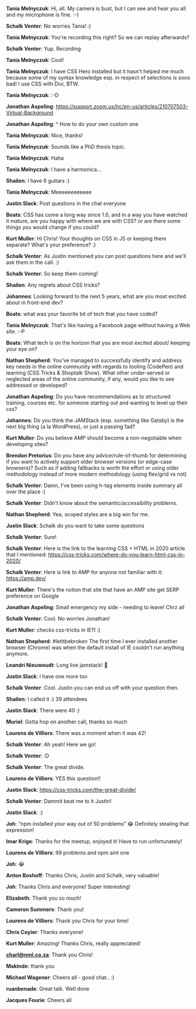 **Tania Melnyczuk**: Hi, all. My camera is bust, but I can see and hear you all and my microphone is fine. :-)

**Schalk Venter**: No worries Tania! :)

**Tania Melnyczuk**: You're recording this right? So we can replay afterwards?

**Schalk Venter**: Yup. Recording

**Tania Melnyczuk**: Cool!

**Tania Melnyczuk**: I have CSS Hero installed but it hasn't helped me much because some of my syntax knowledge esp. in respect of selections is sooo bad! I use CSS with Divi, BTW.

**Tania Melnyczuk**: :-D

**Jonathan Aspeling**: https://support.zoom.us/hc/en-us/articles/210707503-Virtual-Background

**Jonathan Aspeling**: ^ How to do your own custom one

**Tania Melnyczuk**: Nice, thanks!

**Tania Melnyczuk**: Sounds like a PhD thesis topic.

**Tania Melnyczuk**: Haha

**Tania Melnyczuk**: I have a harmonica...

**Shailen**: I have 6 guitars :)

**Tania Melnyczuk**: Meeeeeeeeeeee

**Justin Slack**: Post questions in the chat everyone

**Boats**: CSS has come a long way since 1.0, and in a way you have watched it mature, are you happy with where we are with CSS? or are there some things you would change if you could?

**Kurt Muller**: Hi Chris! Your thoughts on CSS in JS or keeping them separate? What's your preference? :)

**Schalk Venter**: As Justin mentioned you can post questions here and we'll ask them in the call. :)

**Schalk Venter**: So keep them coming!

**Shailen**: Any regrets about CSS tricks?

**Johannes**: Looking forward to the next 5 years, what are you most excited about in front-end dev?

**Boats**: what was your favorite bit of tech that you have coded?

**Tania Melnyczuk**: That's like having a Facebook page without having a Web site. :-P

**Boats**: What tech is on the horizon that you are most excited about/ keeping your eye on?

**Nathan Shepherd**: You've managed to successfully identify and address key needs in the online community with regards to tooling (CodePen) and learning (CSS Tricks & Shoptalk Show). What other under-served or neglected areas of the online community, if any, would you like to see addressed or developed?

**Jonathan Aspeling**: Do you have recommendations as to structured training, courses etc. for someone starting out and wanting to level up their css? 

**Johannes**: Do you think the JAMStack (esp. something like Gatsby) is the next big thing (a la WordPress), or just a passing fad?

**Kurt Muller**: Do you believe AMP should become a non-negotiable when developing sites?

**Brendon Pretorius**: Do you have any advice/rule-of-thumb for determining if you want to actively support older browser versions (or edge-case browsers)? Such as if adding fallbacks is worth the effort or using older methodology instead of more modern methodology (using flex/grid vs not)

**Schalk Venter**: Damn, I've been using h-tag elements inside summary all over the place :(

**Schalk Venter**: Didn't know about the semantic/accessibility problems.

**Nathan Shepherd**: Yea, scoped styles are a big win for me.

**Justin Slack**: Schalk do you want to take some questions

**Schalk Venter**: Sure!

**Schalk Venter**: Here is the link to the learning CSS + HTML in 2020 article that I mentioned: https://css-tricks.com/where-do-you-learn-html-css-in-2020/

**Schalk Venter**: Here is link to AMP for anyone not familiar with it: https://amp.dev/

**Kurt Muller**: There's the notion that site that have an AMP site get SERP preference on Google

**Jonathan Aspeling**: Small emergency my side - needing to leave! Chrz all 

**Schalk Venter**: Cool. No worries Jonathan!

**Kurt Muller**: checks css-tricks in IE11 :)

**Nathan Shepherd**: #letitbebroken The first time I ever installed another browser (Chrome) was when the default install of IE couldn't run anything anymore.

**Leandri Nieuwoudt**: Long live jamstack! 💃

**Justin Slack**: I have one more too

**Schalk Venter**: Cool. Justin you can end us off with your question then.

**Shailen**: I called it :) 39 attendees

**Justin Slack**: There were 40 :)

**Muriel**: Gotta hop on another call, thanks so much

**Lourens de Villiers**: There was a moment when it was 42!

**Schalk Venter**: Ah yeah! Here we go!

**Schalk Venter**: :D

**Schalk Venter**: The great divide.

**Lourens de Villiers**: YES this question!!

**Justin Slack**: https://css-tricks.com/the-great-divide/

**Schalk Venter**: Dammit beat me to it Justin!

**Justin Slack**: :)

**Joh**: “npm installed your way out of 50 problems” 😂 Definitely stealing that expression!

**Imar Krige**: Thanks for the meetup, enjoyed it! Have to run unfortunately!

**Lourens de Villiers**: 99 problems and npm aint one

**Joh**: 😂

**Anton Boshoff**: Thanks Chris, Justin and Schalk, very valuable!

**Joh**: Thanks Chris and everyone! Super interesting!

**Elizabeth**: Thank you so much!

**Cameron Summers**: Thank you!

**Lourens de Villiers**: Thank you Chris for your time!

**Chris Coyier**: Thanks everyone!

**Kurt Muller**: Amazing! Thanks Chris, really appreciated!

**charl@nml.co.za**: Thank you Chris!

**Makinde**: thank you

**Michael Wagener**: Cheers all - good chat.. :)

**ruanbenade**: Great talk. Well done

**Jacques Fourie**: Cheers all
